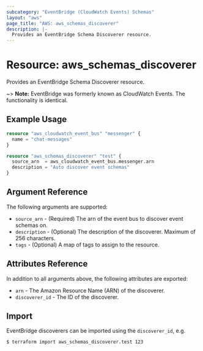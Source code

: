 ```yaml
---
subcategory: "EventBridge (CloudWatch Events) Schemas"
layout: "aws"
page_title: "AWS: aws_schemas_discoverer"
description: |-
  Provides an EventBridge Schema Discoverer resource.
---
```


# Resource: aws_schemas_discoverer

Provides an EventBridge Schema Discoverer resource.

~> **Note:** EventBridge was formerly known as CloudWatch Events. The functionality is identical.


## Example Usage

```terraform
resource "aws_cloudwatch_event_bus" "messenger" {
  name = "chat-messages"
}

resource "aws_schemas_discoverer" "test" {
  source_arn  = aws_cloudwatch_event_bus.messenger.arn
  description = "Auto discover event schemas"
}
```

## Argument Reference

The following arguments are supported:

* `source_arn` - (Required) The arn of the event bus to discover event schemas on.
* `description` - (Optional) The description of the discoverer. Maximum of 256 characters.
* `tags` - (Optional)  A map of tags to assign to the resource.

## Attributes Reference

In addition to all arguments above, the following attributes are exported:

* `arn` - The Amazon Resource Name (ARN) of the discoverer.
* `discoverer_id` - The ID of the discoverer.


## Import

EventBridge discoverers can be imported using the `discoverer_id`, e.g.

```console
$ terraform import aws_schemas_discoverer.test 123
```
